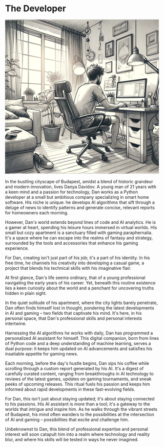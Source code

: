 # The Developer


![Dan Davidov](./images/01.developer.png "The Developer")

In the bustling cityscape of Budapest, amidst a blend of historic grandeur and modern innovation, lives Danya Davidov. A young man of 21 years with a keen mind and a passion for technology, Dan works as a Python developer at a small but ambitious company specializing in smart home software. His niche is unique: he develops AI algorithms that sift through a deluge of news to identify patterns and generate concise, relevant reports for homeowners each morning.

However, Dan's world extends beyond lines of code and AI analytics. He is a gamer at heart, spending his leisure hours immersed in virtual worlds. His small but cozy apartment is a sanctuary filled with gaming paraphernalia. It's a space where he can escape into the realms of fantasy and strategy, surrounded by the tools and accessories that enhance his gaming experience.

For Dan, creating isn't just part of his job; it's a part of his identity. In his free time, he channels his creativity into developing a casual game, a project that blends his technical skills with his imaginative flair.

At first glance, Dan's life seems ordinary, that of a young professional navigating the early years of his career. Yet, beneath this routine existence lies a keen curiosity about the world and a penchant for uncovering truths hidden in plain sight.

In the quiet solitude of his apartment, where the city lights barely penetrate, Dan often finds himself lost in thought, pondering the latest developments in AI and gaming – two fields that captivate his mind. It's here, in his personal space, that Dan's professional skills and personal interests intertwine.

Harnessing the AI algorithms he works with daily, Dan has programmed a personalized AI assistant for himself. This digital companion, born from lines of Python code and a deep understanding of machine learning, serves a dual purpose: it keeps him updated on AI advancements and satisfies his insatiable appetite for gaming news.

Each morning, before the day's hustle begins, Dan sips his coffee while scrolling through a custom report generated by his AI. It's a digest of carefully curated content, ranging from breakthroughs in AI technology to reviews of the latest games, updates on gaming tournaments, and sneak peeks of upcoming releases. This ritual fuels his passion and keeps him informed about rapid developments in these fast-evolving fields.

For Dan, this isn't just about staying updated; it's about staying connected to his passions. His AI assistant is more than a tool; it's a gateway to the worlds that intrigue and inspire him. As he walks through the vibrant streets of Budapest, his mind often wanders to the possibilities at the intersection of AI and gaming – possibilities that excite and challenge him.

Unbeknownst to Dan, this blend of professional expertise and personal interest will soon catapult him into a realm where technology and reality blur, and where his skills will be tested in ways he never imagined.
